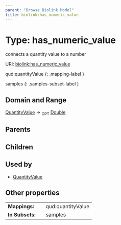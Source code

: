 ```yaml
---
parent: "Browse Biolink Model"
title: biolink:has_numeric_value
---
```


# Type: has_numeric_value


connects a quantity value to a number

URI: [biolink:has_numeric_value](https://w3id.org/biolink/vocab/has_numeric_value)

qud:quantityValue
{: .mapping-label }


samples
{: .samples-subset-label }


## Domain and Range

[QuantityValue](QuantityValue.md) ->  <sub>OPT</sub> [Double](types/Double.md)

## Parents


## Children


## Used by

 * [QuantityValue](QuantityValue.md)

## Other properties

|  |  |  |
| --- | --- | --- |
| **Mappings:** | | qud:quantityValue |
| **In Subsets:** | | samples |

